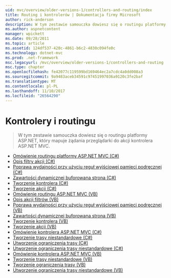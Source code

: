 ```yaml
---
uid: mvc/overview/older-versions-1/controllers-and-routing/index
title: Routing i kontrolerów | Dokumentacja firmy Microsoft
author: rick-anderson
description: W tym zestawie samouczka dowiesz się o routingu platformy ASP.NET, który mapuje żądania przeglądarki do akcji kontrolera ASP.NET MVC.
ms.author: aspnetcontent
manager: wpickett
ms.date: 09/28/2011
ms.topic: article
ms.assetid: 124df537-428c-4861-b6c2-4830c094fe0c
ms.technology: dotnet-mvc
ms.prod: .net-framework
msc.legacyurl: /mvc/overview/older-versions-1/controllers-and-routing
msc.type: chapter
ms.openlocfilehash: fe42077c119599bd169464ec2a7cdc4a0dd008a3
ms.sourcegitcommit: 9a9483aceb34591c97451997036a9120c3fe2baf
ms.translationtype: MT
ms.contentlocale: pl-PL
ms.lasthandoff: 11/10/2017
ms.locfileid: "26564290"
---
```

<a name="controllers-and-routing"></a>Kontrolery i routingu
====================
> W tym zestawie samouczka dowiesz się o routingu platformy ASP.NET, który mapuje żądania przeglądarki do akcji kontrolera ASP.NET MVC.


- [Omówienie routingu platformy ASP.NET MVC (C#)](asp-net-mvc-routing-overview-cs.md)
- [Opis filtry akcji (C#)](understanding-action-filters-cs.md)
- [Poprawa wydajności przy użyciu reguł wyjściowej pamięci podręcznej (C#)](improving-performance-with-output-caching-cs.md)
- [Zawartości dynamicznej buforowana strona (C#)](adding-dynamic-content-to-a-cached-page-cs.md)
- [Tworzenie kontrolera (C#)](creating-a-controller-cs.md)
- [Tworzenie akcji (C#)](creating-an-action-cs.md)
- [Omówienie routingu ASP.NET MVC (VB)](asp-net-mvc-routing-overview-vb.md)
- [Opis akcji filtrów (VB)](understanding-action-filters-vb.md)
- [Poprawa wydajności przy użyciu reguł wyjściowej pamięci podręcznej (VB)](improving-performance-with-output-caching-vb.md)
- [Zawartości dynamicznej buforowana strona (VB)](adding-dynamic-content-to-a-cached-page-vb.md)
- [Tworzenie kontrolera (VB)](creating-a-controller-vb.md)
- [Tworzenie akcji (VB)](creating-an-action-vb.md)
- [Omówienie kontrolera ASP.NET MVC (C#)](aspnet-mvc-controllers-overview-cs.md)
- [Tworzenie trasy niestandardowe (C#)](creating-custom-routes-cs.md)
- [Utworzenie ograniczenia trasy (C#)](creating-a-route-constraint-cs.md)
- [Utworzenie ograniczenia trasy niestandardowe (C#)](creating-a-custom-route-constraint-cs.md)
- [Omówienie kontrolera ASP.NET MVC (VB)](asp-net-mvc-controller-overview-vb.md)
- [Tworzenie trasy niestandardowe (VB)](creating-custom-routes-vb.md)
- [Tworzenie ograniczenia trasy (VB)](creating-a-route-constraint-vb.md)
- [Utworzenie ograniczenia trasy niestandardowe (VB)](creating-a-custom-route-constraint-vb.md)
